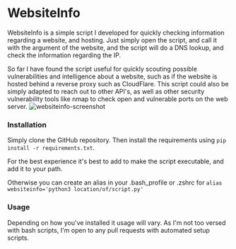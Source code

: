 # WebsiteInfo
WebsiteInfo is a simple script I developed for quickly checking information regarding a website, and hosting.
Just simply open the script, and call it with the argument of the website, and the script will do a DNS lookup, and check the information regarding the IP.

So far I have found the script useful for quickly scouting possible vulnerabilities and intelligence about a website, such as if the website is hosted behind a reverse proxy such as CloudFlare. This script could also be simply adapted to reach out to other API's, as well as other security vulnerability tools like nmap to check open and vulnerable ports on the web server.
<img src="https://i.ibb.co/P5QFMbP/websiteinfo-screenshot.png" alt="websiteinfo-screenshot" border="0">


### Installation
Simply clone the GitHub repository. Then install the requirements using `pip install -r requirements.txt`.

For the best experience it's best to add to make the script executable, and add it to your path.

Otherwise you can create an alias in your .bash_profile or .zshrc for 
`alias websiteinfo='python3 location/of/script.py'`

### Usage
Depending on how you've installed it usage will vary. As I'm not too versed with bash scripts, I'm open to any pull requests with automated setup scripts.
